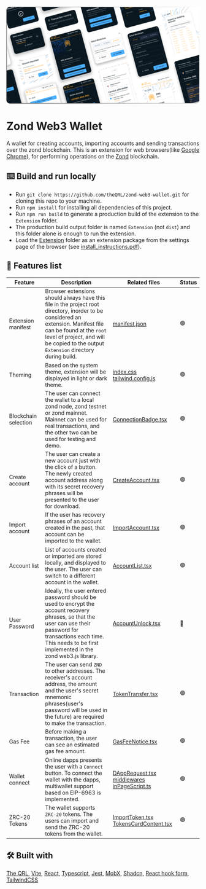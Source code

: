 ![Zond Web3 Wallet Preview Cover](misc/zond_web3_wallet_preview_cover.png)

# Zond Web3 Wallet

A wallet for creating accounts, importing accounts and sending transactions over the zond blockchain. This is an extension for web browsers(like [Google Chrome](https://www.google.com/chrome/)), for performing operations on the [Zond](https://www.theqrl.org/blog/project-zond-qrls-next-generation-network-reaches-betatestnet/) blockchain.

## :keyboard: Build and run locally

- Run `git clone https://github.com/theQRL/zond-web3-wallet.git` for cloning this repo to your machine.
- Run `npm install` for installing all dependencies of this project.
- Run `npm run build` to generate a production build of the extension to the `Extension` folder.
- The production build output folder is named `Extension` (not `dist`) and this folder alone is enough to run the extension.
- Load the [Extension](Extension) folder as an extension package from the settings page of the browser (see [install_instructions.pdf](misc/install_instructions.pdf)).

## :dna: Features list

| Feature              | Description                                                                                                                                                                                                                                           | Related files                                                                                                                                                                                                                       | Status         |
| -------------------- | ----------------------------------------------------------------------------------------------------------------------------------------------------------------------------------------------------------------------------------------------------- | ----------------------------------------------------------------------------------------------------------------------------------------------------------------------------------------------------------------------------------- | -------------- |
| Extension manifest   | Browser extensions should always have this file in the project root directory, inorder to be considered an extension. Manifest file can be found at the `root` level of project, and will be copied to the output `Extension` directory during build. | [manifest.json](manifest.json)                                                                                                                                                                                                      | :green_circle: |
| Theming              | Based on the system theme, extension will be displayed in light or dark theme.                                                                                                                                                                        | [index.css](src/index.css) [tailwind.config.js](tailwind.config.js)                                                                                                                                                                 | :green_circle: |
| Blockchain selection | The user can connect the wallet to a local zond node, zond testnet or zond mainnet. Mainnet can be used for real transactions, and the other two can be used for testing and demo.                                                                    | [ConnectionBadge.tsx](src/components/ZondWeb3Wallet/Body/Home/ConnectionBadge/ConnectionBadge.tsx)                                                                                                                                  | :green_circle: |
| Create account       | The user can create a new account just with the click of a button. The newly created account address along with its secret recovery phrases will be presented to the user for download.                                                               | [CreateAccount.tsx](src/components/ZondWeb3Wallet/Body/CreateAccount/CreateAccount.tsx)                                                                                                                                             | :green_circle: |
| Import account       | If the user has recovery phrases of an account created in the past, that account can be imported to the wallet.                                                                                                                                       | [ImportAccount.tsx](src/components/ZondWeb3Wallet/Body/ImportAccount/ImportAccount.tsx)                                                                                                                                             | :green_circle: |
| Account list         | List of accounts created or imported are stored locally, and displayed to the user. The user can switch to a different account in the wallet.                                                                                                         | [AccountList.tsx](src/components/ZondWeb3Wallet/Body/AccountList/AccountList.tsx)                                                                                                                                                   | :green_circle: |
| User Password        | Ideally, the user entered password should be used to encrypt the account recovery phrases, so that the user can use their password for transactions each time. This needs to be first implemented in the zond web3.js library.                        | [AccountUnlock.tsx](src/components/ZondWeb3Wallet/Body/Home/AccountUnlock/AccountUnlock.tsx)                                                                                                                                        | :red_circle:   |
| Transaction          | The user can send `ZND` to other addresses. The receiver's account address, the amount and the user's secret mnemonic phrases(user's password will be used in the future) are required to make the transaction.                                       | [TokenTransfer.tsx](src/components/ZondWeb3Wallet/Body/TokenTransfer/TokenTransfer.tsx)                                                                                                                                             | :green_circle: |
| Gas Fee              | Before making a transaction, the user can see an estimated gas fee amount.                                                                                                                                                                            | [GasFeeNotice.tsx](src/components/ZondWeb3Wallet/Body/TokenTransfer/GasFeeNotice/GasFeeNotice.tsx)                                                                                                                                  | :green_circle: |
| Wallet connect       | Online dapps presents the user with a `Connect` button. To connect the wallet with the dapps, multiwallet support based on EIP-6963 is implemented.                                                                                                   | [DAppRequest.tsx](src/components/ZondWeb3Wallet/DAppRequest/DAppRequest.tsx) [middlewares](src/scripts/middlewares) [inPageScript.ts](src/scripts/inPageScript.ts)                                                                  | :green_circle: |
| ZRC-20 Tokens        | The wallet supports `ZRC-20` tokens. The users can import and send the ZRC-20 tokens from the wallet.                                                                                                                                                 | [ImportToken.tsx](src/components/ZondWeb3Wallet/Body/ImportToken/ImportToken.tsx) [TokensCardContent.tsx](src/components/ZondWeb3Wallet/Body/Home/AccountCreateImport/ActiveAccountDisplay/TokensCardContent/TokensCardContent.tsx) | :green_circle: |

## :hammer_and_wrench: Built with

[The QRL](https://github.com/theQRL/QRL), [Vite](https://vitejs.dev/), [React](https://react.dev/), [Typescript](https://www.typescriptlang.org/), [Jest](https://jestjs.io/), [MobX](https://mobx.js.org/README.html), [Shadcn](https://ui.shadcn.com/), [React hook form](https://www.react-hook-form.com/), [TailwindCSS](https://tailwindcss.com/)
